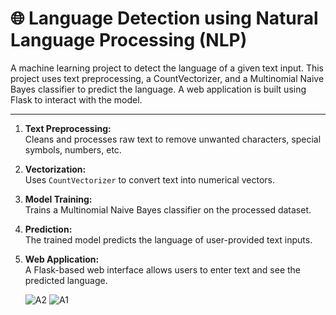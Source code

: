 
# 🌐 Language Detection using Natural Language Processing (NLP)

A machine learning project to detect the language of a given text input. This project uses text preprocessing, a CountVectorizer, and a Multinomial Naive Bayes classifier to predict the language. A web application is built using Flask to interact with the model.

---

1. **Text Preprocessing:**  
   Cleans and processes raw text to remove unwanted characters, special symbols, numbers, etc.

2. **Vectorization:**  
   Uses `CountVectorizer` to convert text into numerical vectors.

3. **Model Training:**  
   Trains a Multinomial Naive Bayes classifier on the processed dataset.

4. **Prediction:**  
   The trained model predicts the language of user-provided text inputs.

5. **Web Application:**  
   A Flask-based web interface allows users to enter text and see the predicted language.


   ![A2](https://github.com/user-attachments/assets/64acde90-bd84-43e0-8151-af8e1f9bfbdf)
![A1](https://github.com/user-attachments/assets/30e60ef2-22e3-4964-8b1c-bd2f60c1db80)


